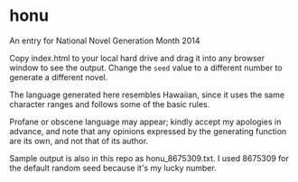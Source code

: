 honu
====

An entry for National Novel Generation Month 2014

Copy index.html to your local hard drive and drag it into any browser window to see the output. Change the `seed` value to a different number to generate a different novel.

The language generated here resembles Hawaiian, since it uses the same character ranges and follows some of the basic rules. 

Profane or obscene language may appear; kindly accept my apologies in advance, and note that any opinions expressed by the generating function are its own, and not that of its author.

Sample output is also in this repo as honu_8675309.txt. I used 8675309 for the default random seed because it's my lucky number.
